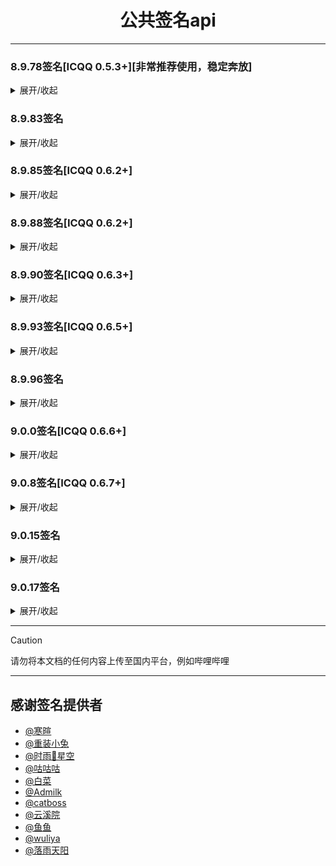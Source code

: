 <h1 align="center">公共签名api</h1>
<hr/>

### 8.9.78签名[ICQQ 0.5.3+][非常推荐使用，稳定奔放]
<details markdown='1'><summary>展开/收起</summary>

```sh
https://1.QSign.icu?key=XxxX
```

```sh
https://2.QSign.icu?key=XxxX
```

```sh
https://3.QSign.icu?key=XxxX
```

```sh
https://4.QSign.icu?key=XxxX
```

```sh
https://5.QSign.icu?key=XxxX
```

```sh
https://qsign.wuliya.icu/8978?key=wuliya
```

```sh
http://qsign.angryrabbit.cn/8978?key=114514
```

```sh
http://qsign.angryrabbit.cn/8978X?key=114514
```

```sh
http://qsign.pippi.top/8978?key=yui
```

```sh
https://8.9.78.admilk.top?key=Admilk
```

```sh
https://qsignluoyu-api1.hf.space/8978?key=luoyu
```

```sh
http://114.132.243.116:10078?key=bcgu
```

```sh
http://47.108.180.154:8978?key=114514
```

```sh
http://222.186.10.233:38978/?key=Y
```
</details>

### 8.9.83签名
<details markdown='1'><summary>展开/收起</summary>

```sh
http://qsign.angryrabbit.cn/8983?key=114514
```

```sh
https://qsignluoyu-api1.hf.space/8983?key=luoyu
```
</details>

### 8.9.85签名[ICQQ 0.6.2+]
<details markdown='1'><summary>展开/收起</summary>

```sh
http://qsign.angryrabbit.cn/8985?key=114514
```

```sh
http://hkfrp.115832958.xyz:27860?key=114514
```

```sh
http://47.108.180.154:8985?key=114514
```

```sh
https://qsignluoyu-api1.hf.space/8985?key=luoyu
```
</details>

### 8.9.88签名[ICQQ 0.6.2+]
<details markdown='1'><summary>展开/收起</summary>

```sh
https://qsign.wuliya.icu/8988?key=wuliya
```

```sh
http://cn-hk-bgp-4.openfrp.top:33486?key=114514
```

```sh
http://qsign.angryrabbit.cn/8988?key=114514
```

```sh
https://8.9.88.admilk.top?key=Admilk
```

```sh
http://47.108.180.154:8988?key=114514
```

```sh
https://qsignluoyu-api1.hf.space/8988?key=luoyu
```
</details>

### 8.9.90签名[ICQQ 0.6.3+]
<details markdown='1'><summary>展开/收起</summary>

```sh
http://qsign.angryrabbit.cn/8990?key=114514
```

```sh
http://47.108.180.154:8990?key=114514
```

```sh
https://qsignluoyu-api1.hf.space/8990?key=luoyu
```
</details>

### 8.9.93签名[ICQQ 0.6.5+]
<details markdown='1'><summary>展开/收起</summary>

```sh
http://qsign.angryrabbit.cn/8993?key=114514
```

```sh
http://47.108.180.154:8993?key=114514
```
</details>

### 8.9.96签名
<details markdown='1'><summary>展开/收起</summary>

```sh
https://qsign.wuliya.icu/8996?key=wuliya
```

```sh
https://qsignluoyu-api1.hf.space/8996?key=luoyu
```
</details>

### 9.0.0签名[ICQQ 0.6.6+]
<details markdown='1'><summary>展开/收起</summary>

```sh
http://qsign.angryrabbit.cn/900?key=114514
```

```sh
https://qsignluoyu-api1.hf.space/9000?key=luoyu
```
</details>

### 9.0.8签名[ICQQ 0.6.7+]
<details markdown='1'><summary>展开/收起</summary>

```sh
http://qsign.angryrabbit.cn/908?key=114514
```

```sh
http://47.108.180.154:908?key=114514
```

```sh
https://qsignluoyu-api1.hf.space/9080?key=luoyu
```
</details>

### 9.0.15签名
<details markdown='1'><summary>展开/收起</summary>

```sh
http://qsignluoyu-api1.hf.space/9015/?key=luoyu
```
</details>

### 9.0.17签名
<details markdown='1'><summary>展开/收起</summary>

```sh
http://47.108.180.154:9017?key=114514
```

```sh
http://qsignluoyu-api1.hf.space/9017/?key=luoyu
```
</details>

<hr/>

 > [!caution]
 > 请勿将本文档的任何内容上传至国内平台，例如哔哩哔哩
 
<hr/>


## 感谢签名提供者
- [@寒暄](https://gitee.com/haanxuan)
- [@重装小兔](https://gitee.com/OvertimeBunny)
- [@时雨🌌星空](https://gitee.com/TimeRainStarSky)
- [@咕咕咕](https://gitee.com/zzwh12)
- [@白菜](https://gitee.com/chinese-cabbage-xzy)
- [@Admilk](https://gitee.com/adrae)
- [@catboss](https://gitee.com/catbos)
- [@云溪院](https://gitee.com/yunxiyuan/)
- [@鱼鱼](https://gitee.com/wang-langwdck/)
- [@wuliya](https://github.com/shiwuliya)
- [@落雨天阳](https://gitee.com/luoyutianyang)